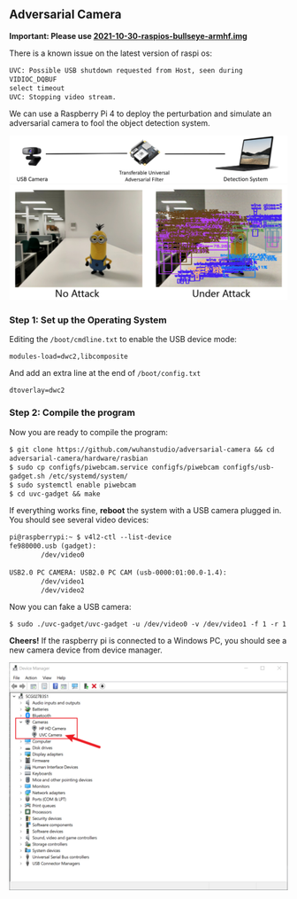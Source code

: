 ## Adversarial Camera

**Important: Please use [2021-10-30-raspios-bullseye-armhf.img](https://downloads.raspberrypi.org/raspios_armhf/images/raspios_armhf-2021-11-08/)**

There is a known issue on the latest version of raspi os:

```
UVC: Possible USB shutdown requested from Host, seen during VIDIOC_DQBUF
select timeout
UVC: Stopping video stream.
```



We can use a Raspberry Pi 4 to deploy the perturbation and simulate an adversarial camera to fool the object detection system.

![](../../doc/demo.png)
![](../../doc/filter.jpg)



### Step 1: Set up the Operating System

Editing the `/boot/cmdline.txt` to enable the USB device mode:

```
modules-load=dwc2,libcomposite
```

And add an extra line at the end of `/boot/config.txt`

```
dtoverlay=dwc2
```



### Step 2: Compile the program

Now you are ready to compile the program:

```
$ git clone https://github.com/wuhanstudio/adversarial-camera && cd adversarial-camera/hardware/rasbian
$ sudo cp configfs/piwebcam.service configfs/piwebcam configfs/usb-gadget.sh /etc/systemd/system/
$ sudo systemctl enable piwebcam
$ cd uvc-gadget && make
```

If everything works fine,  **reboot** the system with a USB camera plugged in. You should see several video devices:

```
pi@raspberrypi:~ $ v4l2-ctl --list-device
fe980000.usb (gadget):
        /dev/video0

USB2.0 PC CAMERA: USB2.0 PC CAM (usb-0000:01:00.0-1.4):
        /dev/video1
        /dev/video2
```

Now you can fake a USB camera:

```
$ sudo ./uvc-gadget/uvc-gadget -u /dev/video0 -v /dev/video1 -f 1 -r 1
```

**Cheers!** If the raspberry pi is connected to a Windows PC, you should see a new camera device from device manager.

![](../../doc/device.png)
